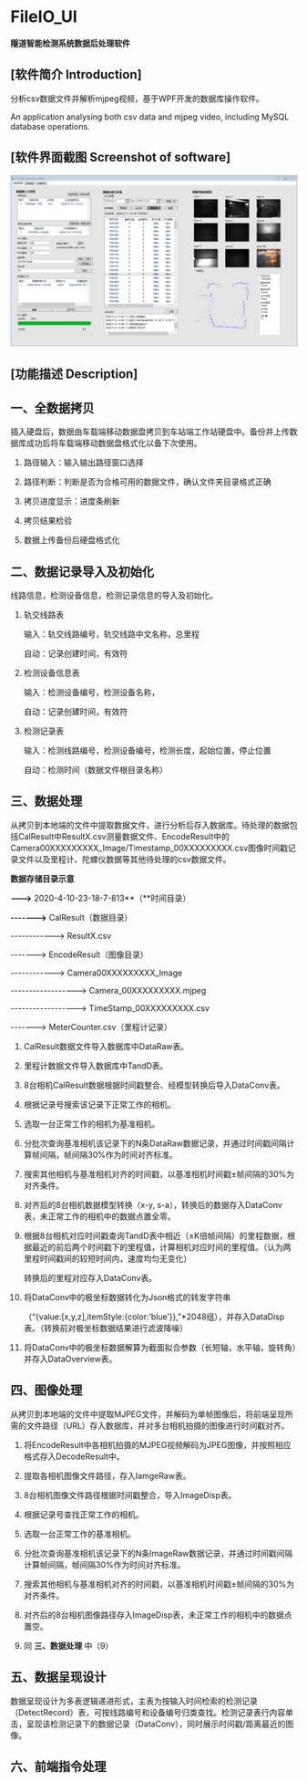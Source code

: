 # FileIO_UI

**隧道智能检测系统数据后处理软件**

## [软件简介 Introduction]

分析csv数据文件并解析mjpeg视频，基于WPF开发的数据库操作软件。

An application analysing both csv data and mjpeg video, including MySQL database
operations.

## [软件界面截图 Screenshot of software]

![](media/56c1d41428c99ab86728c8c31c864321.png)

## [功能描述 Description]

## 一、全数据拷贝

插入硬盘后，数据由车载端移动数据盘拷贝到车站端工作站硬盘中。备份并上传数据库成功后将车载端移动数据盘格式化以备下次使用。

1.  路径输入：输入输出路径窗口选择

2.  路径判断：判断是否为合格可用的数据文件，确认文件夹目录格式正确

3.  拷贝进度显示：进度条刷新

4.  拷贝结果检验

5.  数据上传备份后硬盘格式化

## 二、数据记录导入及初始化

线路信息，检测设备信息，检测记录信息的导入及初始化。

1.  轨交线路表

    输入：轨交线路编号，轨交线路中文名称，总里程

    自动：记录创建时间，有效符

2.  检测设备信息表

    输入：检测设备编号，检测设备名称，

    自动：记录创建时间，有效符

3.  检测记录表

    输入：检测线路编号，检测设备编号，检测长度，起始位置，停止位置

    自动：检测时间（数据文件根目录名称）

## 三、数据处理

从拷贝到本地端的文件中提取数据文件，进行分析后存入数据库。待处理的数据包括CalResult中ResultX.csv测量数据文件、EncodeResult中的Camera00XXXXXXXXX_Image/Timestamp_00XXXXXXXXX.csv图像时间戳记录文件以及里程计、陀螺仪数据等其他待处理的csv数据文件。

**数据存储目录示意**

**---\>** 2020-4-10-23-18-7-813\*\*（\*\*时间目录）

**-------\>** CalResult（数据目录）

\------------\> ResultX.csv

\-------\> EncodeResult（图像目录）

\------------\> Camera00XXXXXXXXX_Image

\------------------\> Camera_00XXXXXXXXX.mjpeg

\------------------\> TimeStamp_00XXXXXXXXX.csv

\-------\> MeterCounter.csv（里程计记录）

1.  CalResult数据文件导入数据库中DataRaw表。

2.  里程计数据文件导入数据库中TandD表。

3.  8台相机CalResult数据根据时间戳整合、经模型转换后导入DataConv表。

4.  根据记录号搜索该记录下正常工作的相机。

5.  选取一台正常工作的相机为基准相机。

6.  分批次查询基准相机该记录下的N条DataRaw数据记录，并通过时间戳间隔计算帧间隔，帧间隔30%作为时间对齐标准。

7.  搜索其他相机与基准相机对齐的时间戳，以基准相机时间戳±帧间隔的30%为对齐条件。

8.  对齐后的8台相机数据模型转换（x-y,
    s-a），转换后的数据存入DataConv表，未正常工作的相机中的数据点置全零。

9.  根据8台相机对应时间戳查询TandD表中相近（±K倍帧间隔）的里程数据，根据最近的前后两个时间戳下的里程值，计算相机对应时间的里程值。（认为两里程时间戳间的较短时间内，速度均匀无变化）

    转换后的里程对应存入DataConv表。

10. 将DataConv中的极坐标数据转化为Json格式的转发字符串

    （“{value:[x,y,z],itemStyle:{color:’blue’}},”\*2048组），并存入DataDisp表。（转换前对极坐标数据结果进行滤波降噪）

11. 将DataConv中的极坐标数据解算为截面拟合参数（长短轴，水平轴，旋转角）并存入DataOverview表。

## 四、图像处理

从拷贝到本地端的文件中提取MJPEG文件，并解码为单帧图像后，将前端呈现所需的文件路径（URL）存入数据库，并对多台相机拍摄的图像进行时间戳对齐。

1.  将EncodeResult中各相机拍摄的MJPEG视频解码为JPEG图像，并按照相应格式存入DecodeResult中。

2.  提取各相机图像文件路径，存入IamgeRaw表。

3.  8台相机图像文件路径根据时间戳整合，导入ImageDisp表。

4.  根据记录号查找正常工作的相机。

5.  选取一台正常工作的基准相机。

6.  分批次查询基准相机该记录下的N条ImageRaw数据记录，并通过时间戳间隔计算帧间隔，帧间隔30%作为时间对齐标准。

7.  搜索其他相机与基准相机对齐的时间戳，以基准相机时间戳±帧间隔的30%为对齐条件。

8.  对齐后的8台相机图像路径存入ImageDisp表，未正常工作的相机中的数据点置空。

9.  同 **三、数据处理** 中（9）

## 五、数据呈现设计

数据呈现设计为多表逻辑递进形式，主表为按输入时间检索的检测记录（DetectRecord）表，可按线路编号和设备编号归类查找。检测记录表行内容单击，呈现该检测记录下的数据记录（DataConv），同时展示时间戳/距离最近的图像。

## 六、前端指令处理
